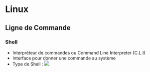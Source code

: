 # Linux

## Ligne de Commande

### Shell

* Interpréteur de commandes ou Command Line Interpreter (C.L.I)
* Interface pour donner une commande au système
* Type de Shell : 
![](/20170315-0915.png)